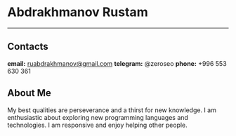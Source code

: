 # Abdrakhmanov Rustam

---

## Contacts

**email:** ruabdrakhmanov@gmail.com
**telegram:** @zeroseo
**phone:** +996 553 630 361

## About Me

My best qualities are perseverance and a thirst for new knowledge. I am enthusiastic about exploring new programming languages and technologies. I am responsive and enjoy helping other people.
